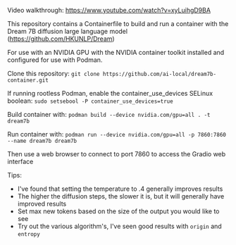 Video walkthrough: https://www.youtube.com/watch?v=xyLuihgD9BA

This repository contains a Containerfile to build and run a container with the Dream 7B diffusion large language model (https://github.com/HKUNLP/Dream)

For use with an NVIDIA GPU with the NVIDIA container toolkit installed and configured for use with Podman.

Clone this repository: `git clone https://github.com/ai-local/dream7b-container.git`

If running rootless Podman, enable the container_use_devices SELinux boolean: `sudo setsebool -P container_use_devices=true`

Build container with:  `podman build --device nvidia.com/gpu=all . -t dream7b`

Run container with:  `podman run --device nvidia.com/gpu=all -p 7860:7860 --name dream7b dream7b`

Then use a web browser to connect to port 7860 to access the Gradio web interface

Tips: 
- I've found that setting the temperature to .4 generally improves results
- The higher the diffusion steps, the slower it is, but it will generally have improved results
- Set max new tokens based on the size of the output you would like to see
- Try out the various algorithm's, I've seen good results with `origin` and `entropy`
